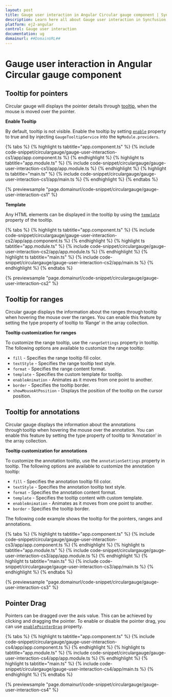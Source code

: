 ```yaml
---
layout: post
title: Gauge user interaction in Angular Circular gauge component | Syncfusion
description: Learn here all about Gauge user interaction in Syncfusion Angular Circular gauge component of Syncfusion Essential JS 2 and more.
platform: ej2-angular
control: Gauge user interaction 
documentation: ug
domainurl: ##DomainURL##
---
```



# Gauge user interaction in Angular Circular gauge component

## Tooltip for pointers

Circular gauge will displays the pointer details through [tooltip](https://ej2.syncfusion.com/angular/documentation/api/circular-gauge/tooltipSettings), when the mouse is moved over the pointer.

<!-- markdownlint-disable MD036 -->

**Enable Tooltip**

By default, tooltip is not visible. Enable the tooltip by setting [`enable`](https://ej2.syncfusion.com/angular/documentation/api/circular-gauge/tooltipSettings/#enable-boolean) property to true and by injecting `GaugeTooltipService` into the `NgModule.providers`.

{% tabs %}
{% highlight ts tabtitle="app.component.ts" %}
{% include code-snippet/circulargauge/gauge-user-interaction-cs1/app/app.component.ts %}
{% endhighlight %}
{% highlight ts tabtitle="app.module.ts" %}
{% include code-snippet/circulargauge/gauge-user-interaction-cs1/app/app.module.ts %}
{% endhighlight %}
{% highlight ts tabtitle="main.ts" %}
{% include code-snippet/circulargauge/gauge-user-interaction-cs1/app/main.ts %}
{% endhighlight %}
{% endtabs %}
  
{% previewsample "page.domainurl/code-snippet/circulargauge/gauge-user-interaction-cs1" %}

<!-- markdownlint-disable MD036 -->

**Template**

Any HTML elements can be displayed in the tooltip by using the [`template`](https://ej2.syncfusion.com/angular/documentation/api/circular-gauge/tooltipSettings/#template-string) property of the tooltip.

{% tabs %}
{% highlight ts tabtitle="app.component.ts" %}
{% include code-snippet/circulargauge/gauge-user-interaction-cs2/app/app.component.ts %}
{% endhighlight %}
{% highlight ts tabtitle="app.module.ts" %}
{% include code-snippet/circulargauge/gauge-user-interaction-cs2/app/app.module.ts %}
{% endhighlight %}
{% highlight ts tabtitle="main.ts" %}
{% include code-snippet/circulargauge/gauge-user-interaction-cs2/app/main.ts %}
{% endhighlight %}
{% endtabs %}
  
{% previewsample "page.domainurl/code-snippet/circulargauge/gauge-user-interaction-cs2" %}

## Tooltip for ranges

Circular gauge displays the information about the ranges through tooltip when hovering the mouse over the ranges. You can enable this feature by setting the type property of tooltip to ‘Range’ in the array collection.

**Tooltip customization for ranges**

To customize the range tooltip, use the `rangeSettings` property in tooltip. The following options are available to customize the range tooltip:

* `fill` - Specifies the range tooltip fill color.
* `textStyle` - Specifies the range tooltip text style.
* `format` - Specifies the range content format.
* `template` - Specifies the custom template for tooltip.
* `enableAnimation` - Animates as it moves from one point to another.
* `border` - Specifies the tooltip border.
* `showMouseAtPosition` - Displays the position of the tooltip on the cursor position.

## Tooltip for annotations

Circular gauge displays the information about the annotations through tooltip when hovering the mouse over the annotation. You can enable this feature by setting the type property of tooltip to ‘Annotation’ in the array collection.

**Tooltip customization for annotations**

To customize the annotation tooltip, use the `annotationSettings` property in tooltip. The following options are available to customize the annotation tooltip:

* `fill` - Specifies the annotation tooltip fill color.
* `textStyle` - Specifies the annotation tooltip text style.
* `format` - Specifies the annotation content format.
* `template` - Specifies the tooltip content with custom template.
* `enableAnimation` - Animates as it moves from one point to another.
* `border` - Specifies the tooltip border.

The following code example shows the tooltip for the pointers, ranges and annotations.

{% tabs %}
{% highlight ts tabtitle="app.component.ts" %}
{% include code-snippet/circulargauge/gauge-user-interaction-cs3/app/app.component.ts %}
{% endhighlight %}
{% highlight ts tabtitle="app.module.ts" %}
{% include code-snippet/circulargauge/gauge-user-interaction-cs3/app/app.module.ts %}
{% endhighlight %}
{% highlight ts tabtitle="main.ts" %}
{% include code-snippet/circulargauge/gauge-user-interaction-cs3/app/main.ts %}
{% endhighlight %}
{% endtabs %}
  
{% previewsample "page.domainurl/code-snippet/circulargauge/gauge-user-interaction-cs3" %}

## Pointer Drag

Pointers can be dragged over the axis value. This can be achieved by clicking and dragging the pointer.
To enable or disable the pointer drag, you can use [`enablePointerDrag`](https://ej2.syncfusion.com/angular/documentation/api/circular-gauge/#enablepointerdrag-boolean) property.

{% tabs %}
{% highlight ts tabtitle="app.component.ts" %}
{% include code-snippet/circulargauge/gauge-user-interaction-cs4/app/app.component.ts %}
{% endhighlight %}
{% highlight ts tabtitle="app.module.ts" %}
{% include code-snippet/circulargauge/gauge-user-interaction-cs4/app/app.module.ts %}
{% endhighlight %}
{% highlight ts tabtitle="main.ts" %}
{% include code-snippet/circulargauge/gauge-user-interaction-cs4/app/main.ts %}
{% endhighlight %}
{% endtabs %}
  
{% previewsample "page.domainurl/code-snippet/circulargauge/gauge-user-interaction-cs4" %}